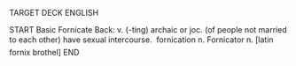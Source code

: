 TARGET DECK
ENGLISH

START
Basic
Fornicate
Back: v. (-ting) archaic or joc. (of people not married to each other) have sexual intercourse.  fornication n. Fornicator n. [latin fornix brothel]
END
